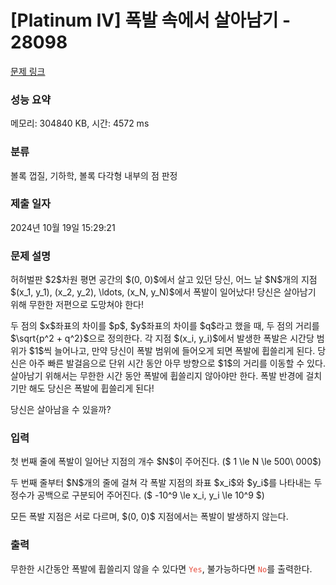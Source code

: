 # [Platinum IV] 폭발 속에서 살아남기 - 28098 

[문제 링크](https://www.acmicpc.net/problem/28098) 

### 성능 요약

메모리: 304840 KB, 시간: 4572 ms

### 분류

볼록 껍질, 기하학, 볼록 다각형 내부의 점 판정

### 제출 일자

2024년 10월 19일 15:29:21

### 문제 설명

<p>허허벌판 $2$차원 평면 공간의 $(0, 0)$에서 살고 있던 당신, 어느 날 $N$개의 지점 $(x_1, y_1), (x_2, y_2), \ldots, (x_N, y_N)$에서 폭발이 일어났다! 당신은 살아남기 위해 무한한 저편으로 도망쳐야 한다!</p>

<p>두 점의 $x$좌표의 차이를 $p$, $y$좌표의 차이를 $q$라고 했을 때, 두 점의 거리를 $\sqrt{p^2 + q^2}$으로 정의한다. 각 지점 $(x_i, y_i)$에서 발생한 폭발은 시간당 범위가 $1$씩 늘어나고, 만약 당신이 폭발 범위에 들어오게 되면 폭발에 휩쓸리게 된다. 당신은 아주 빠른 발걸음으로 단위 시간 동안 아무 방향으로 $1$의 거리를 이동할 수 있다. 살아남기 위해서는 무한한 시간 동안 폭발에 휩쓸리지 않아야만 한다. 폭발 반경에 걸치기만 해도 당신은 폭발에 휩쓸리게 된다!</p>

<p>당신은 살아남을 수 있을까?</p>

### 입력 

 <p>첫 번째 줄에 폭발이 일어난 지점의 개수 $N$이 주어진다. ($ 1 \le N \le  500\ 000$)</p>

<p>두 번째 줄부터 $N$개의 줄에 걸쳐 각 폭발 지점의 좌표 $x_i$와 $y_i$를 나타내는 두 정수가 공백으로 구분되어 주어진다. ($ -10^9 \le x_i, y_i \le 10^9 $)</p>

<p>모든 폭발 지점은 서로 다르며, $(0, 0)$ 지점에서는 폭발이 발생하지 않는다.</p>

### 출력 

 <p>무한한 시간동안 폭발에 휩쓸리지 않을 수 있다면 <code><span style="color:#e74c3c;">Yes</span></code>, 불가능하다면 <code><span style="color:#e74c3c;">No</span></code>를 출력한다.</p>

